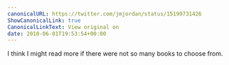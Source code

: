 ```yaml
---
canonicalURL: https://twitter.com/jmjordan/status/15199731426
ShowCanonicalLink: true
CanonicalLinkText: View original on
date: 2010-06-01T19:53:54+00:00
---
```

I think I might read more if there were not so many books to choose from.